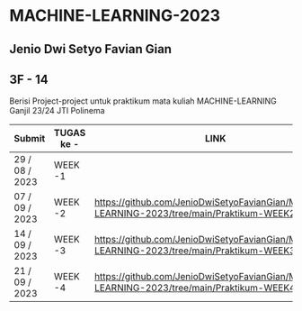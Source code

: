 # MACHINE-LEARNING-2023
## Jenio Dwi Setyo Favian Gian
## 3F - 14
Berisi Project-project untuk praktikum mata kuliah MACHINE-LEARNING Ganjil 23/24 JTI Polinema

|    Submit    | TUGAS ke - | LINK |
| ---------- | ------- | ------- |
| 29 / 08 / 2023 | WEEK -1 |  |
| 07 / 09 / 2023 | WEEK -2 | https://github.com/JenioDwiSetyoFavianGian/MACHINE-LEARNING-2023/tree/main/Praktikum-WEEK2 |
| 14 / 09 / 2023 | WEEK -3 | https://github.com/JenioDwiSetyoFavianGian/MACHINE-LEARNING-2023/tree/main/Praktikum-WEEK3 |
| 21 / 09 / 2023 | WEEK -4 | https://github.com/JenioDwiSetyoFavianGian/MACHINE-LEARNING-2023/tree/main/Praktikum-WEEK4 |
